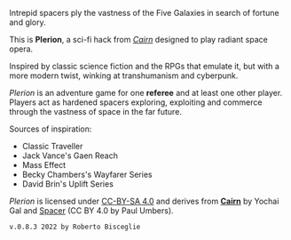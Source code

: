 Intrepid spacers ply the vastness of the Five Galaxies in search of fortune and glory. 

This is **Plerion**, a sci-fi hack from [*Cairn*](https://cairnrpg.com) designed to play radiant space opera.

Inspired by classic science fiction and the RPGs that emulate it, but with a more modern twist, winking at transhumanism and cyberpunk.

*Plerion* is an adventure game for one **referee** and at least one other player.
Players act as hardened spacers exploring, exploiting and commerce through the vastness of space in the far future.

Sources of inspiration:
- Classic Traveller
- Jack Vance's Gaen Reach
- Mass Effect
- Becky Chambers's Wayfarer Series
- David Brin's Uplift Series

*Plerion* is licensed under [CC-BY-SA 4.0](https://creativecommons.org/licenses/by-sa/4.0/) and derives from [**Cairn**](https://cairnrpg.com) by Yochai Gal and [Spacer](https://3rddog.itch.io/spacer-v2) (CC BY 4.0 by Paul Umbers).
<p></p>
<div id="version" markdown="1">

    v.0.8.3 2022 by Roberto Bisceglie
</div>